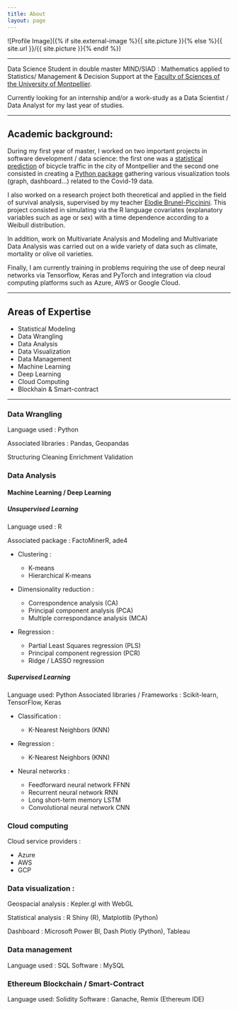 ```yaml
---
title: About
layout: page
---
```

![Profile Image]({% if site.external-image %}{{ site.picture }}{% else %}{{ site.url }}/{{ site.picture }}{% endif %})

---


Data Science Student in double master MIND/SIAD : Mathematics applied to Statistics/ Management & Decision Support at the [Faculty of Sciences of the University of Montpellier](https://sciences.edu.umontpellier.fr).

Currently looking for an internship and/or a work-study as a Data Scientist / Data Analyst for my last year of studies.


---

## Academic background: 

During my first year of master, I worked on two important projects in software development / data science: the first one was a [statistical prediction](https://github.com/zlaabsi/DataChallenge) of bicycle traffic in the city of Montpellier and the second one consisted in creating a [Python package](https://github.com/jihene-b3/covidviz) gathering various visualization tools (graph, dashboard...) related to the Covid-19 data.

I also worked on a research project both theoretical and applied in the field of survival analysis, supervised by my teacher [Elodie Brunel-Piccinini](https://imag.umontpellier.fr/~brunel/index.html). This project consisted in simulating via the R language covariates (explanatory variables such as age or sex) with a time dependence according to a Weibull distribution. 

In addition, work on Multivariate Analysis and Modeling and Multivariate Data Analysis was carried out on a wide variety of data such as climate, mortality or olive oil varieties.

Finally, I am currently training in problems requiring the use of deep neural networks via Tensorflow, Keras and PyTorch and integration via cloud computing platforms such as Azure, AWS or Google Cloud.



---

## Areas of Expertise

+ Statistical Modeling
+ Data Wrangling
+ Data Analysis
+ Data Visualization
+ Data Management
+ Machine Learning
+ Deep Learning
+ Cloud Computing
+ Blockhain & Smart-contract

---

### Data Wrangling

Language used : Python

Associated libraries : Pandas, Geopandas

Structuring
Cleaning
Enrichment
Validation





### Data Analysis

#### Machine Learning / Deep Learning

##### Unsupervised Learning

Language used : R

Associated package : FactoMinerR, ade4


+ Clustering :
  + K-means
  + Hierarchical K-means 


+ Dimensionality reduction :
  + Correspondence analysis (CA)
  + Principal component analysis (PCA)
  + Multiple correspondance analysis (MCA)
 
+ Regression :
  + Partial Least Squares regression (PLS)
  + Principal component regression (PCR) 
  + Ridge / LASSO regression



##### Supervised Learning

Language used: Python
Associated libraries / Frameworks : Scikit-learn,  TensorFlow, Keras

+ Classification :
  + K-Nearest Neighbors (KNN)

+ Regression :
  + K-Nearest Neighbors (KNN)


+ Neural networks :
  +   Feedforward neural network FFNN 
  +   Recurrent neural network RNN
  +   Long short-term memory LSTM
  +   Convolutional neural network CNN



### Cloud computing

Cloud service providers : 

+ Azure
+ AWS
+ GCP

### Data visualization :

Geospacial analysis : Kepler.gl with WebGL

Statistical analysis : R Shiny (R), Matplotlib (Python)

Dashboard : Microsoft Power BI, Dash Plotly (Python), Tableau

### Data management

Language used : SQL
Software : MySQL

### Ethereum Blockchain / Smart-Contract

Language used: Solidity
Software : Ganache, Remix (Ethereum IDE)


